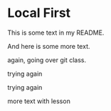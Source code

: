 # Local First

This is some text in my README.

And here is some more text.

again, going over git class.

trying again

trying again

more text with lesson